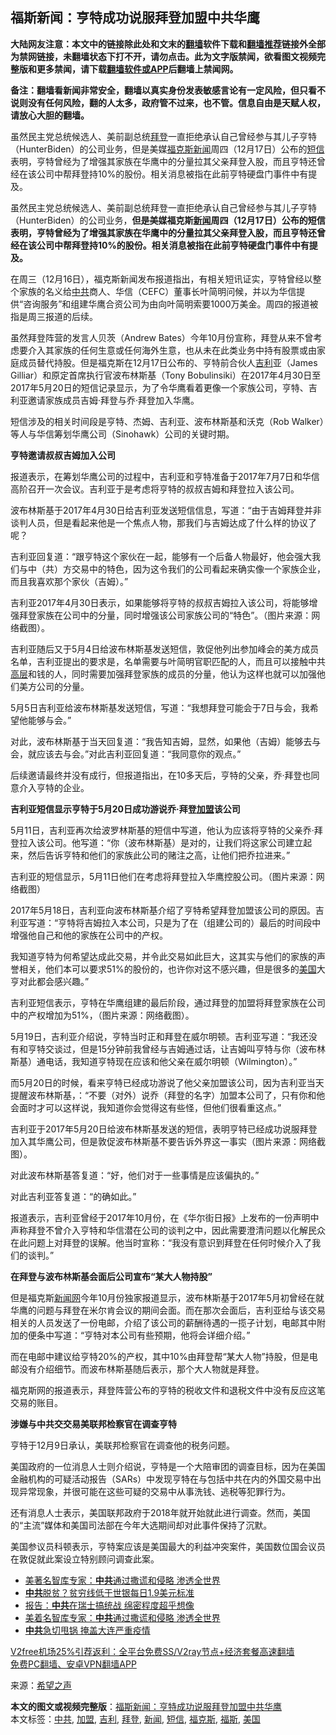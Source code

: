  <h2>福斯新闻：亨特成功说服拜登加盟中共华鹰</h2> <p class="notice"><b>大陆网友注意：本文中的链接除此处和文末的<a href="https://github.com/bannedbook/fanqiang" >翻墙</a>软件下载和<a href="https://github.com/killgcd/justmysocks/blob/master/README.md">翻墙推荐</a>链接外全部为禁网链接，未翻墙状态下打不开，请勿点击。此为文字版禁闻，欲看图文视频完整版和更多禁闻，请下载<a href="https://github.com/bannedbook/fanqiang">翻墙软件或APP</a>后翻墙上禁闻网。</p><p>备注：翻墙看新闻非常安全，翻墙以真实身份发表敏感言论有一定风险，但只看不说则没有任何风险，翻的人太多，政府管不过来，也不管。信息自由是天赋人权，请放心大胆的翻墙。</b></p>  <div class="entry"> <p id="summary">虽然民主党总统候选人、美前副总统<a href="https://www.bannedbook.org/bnews/tag/%e6%8b%9c%e7%99%bb/" class="st_tag internal_tag" rel="tag" title="标签 拜登 下的日志">拜登</a>一直拒绝承认自己曾经参与其儿子亨特（HunterBiden）的公司业务，但是美媒<a href="https://www.bannedbook.org/bnews/tag/%e7%a6%8f%e5%85%8b%e6%96%af/" class="st_tag internal_tag" rel="tag" title="标签 福克斯 下的日志">福克斯</a><span class='wp_keywordlink_affiliate'><a href="https://www.bannedbook.org/" title="新闻">新闻</a></span>周四（12月17日）公布的<a href="https://www.bannedbook.org/bnews/tag/%E7%9F%AD%E4%BF%A1/" class="st_tag internal_tag" rel="tag" title="标签 短信 下的日志">短信</a>表明，亨特曾经为了增强其家族在华鹰中的分量拉其父亲拜登入股，而且亨特还曾经在该公司中帮拜登持10%的股份。相关消息被指在此前亨特硬盘门事件中有提及。</p> <p id="conimg">虽然民主党总统候选人、美前副总统拜登一直拒绝承认自己曾经参与其儿子亨特（HunterBiden）的公司业务，<strong>但是美媒福克斯<a href="https://www.bannedbook.org/bnews/tag/%E6%96%B0%E9%97%BB/" class="st_tag internal_tag" rel="tag" title="标签 新闻 下的日志">新闻</a>周四（12月17日）公布的短信表明，亨特曾经为了增强其家族在华鹰中的分量拉其父亲拜登入股，而且亨特还曾经在该公司中帮拜登持10%的股份。相关消息被指在此前亨特硬盘门事件中有提及。</strong></p> <p>在周三（12月16日），福克斯新闻发布报道指出，有相关短讯证实，亨特曾经以整个家族的名义给<a href="https://www.bannedbook.org/bnews/tag/%e4%b8%ad%e5%85%b1/" class="st_tag internal_tag" rel="tag" title="标签 中共 下的日志">中共</a>商人、华信（CEFC）董事长叶简明问候，并以为华信提供“咨询服务”和组建华鹰合资公司为由向叶简明索要1000万美金。周四的报道被指是周三报道的后续。</p> <p>虽然拜登阵营的发言人贝茨（Andrew Bates）今年10月份宣称，拜登从来不曾考虑要介入其家族的任何生意或任何海外生意，也从未在此类业务中持有股票或由家庭成员替代持股。但是福克斯在12月17日公布的、亨特前合伙人<a href="https://www.bannedbook.org/bnews/tag/%E5%90%89%E5%88%A9/" class="st_tag internal_tag" rel="tag" title="标签 吉利 下的日志">吉利</a>亚（James Gilliar）和原定首席执行官波布林斯基（Tony Bobulinsiki）在2017年4月30日至2017年5月20日的短信记录显示，为了令华鹰看着更像一个家族公司，亨特、吉利亚邀请家族成员吉姆·拜登与乔·拜登加入华鹰。</p> <p>短信涉及的相关时间段是亨特、杰姆、吉利亚、波布林斯基和沃克（Rob Walker）等人与华信筹划华鹰公司（Sinohawk）公司的关键时期。</p> <p><strong>亨特邀请叔叔吉姆加入公司</strong></p> <p>报道表示，在筹划华鹰公司的过程中，吉利亚和亨特准备于2017年7月7日和华信高阶召开一次会议。吉利亚于是考虑将亨特的叔叔吉姆和拜登拉入该公司。</p> <p>波布林斯基于2017年4月30日给吉利亚发送短信信息，写道：“由于吉姆拜登并非谈判人员，但是看起来他是一个焦点人物，那我们与吉姆达成了什么样的协议了呢？</p> <p>吉利亚回复道：“跟亨特这个家伙在一起，能够有一个后备人物最好，他会强大我们与中（共）方交易中的特色，因为这令我们的公司看起来确实像一个家族企业，而且我喜欢那个家伙（吉姆）。”</p>  <p>吉利亚2017年4月30日表示，如果能够将亨特的叔叔吉姆拉入该公司，将能够增强拜登家族在公司中的分量，同时增强该公司家族公司的“特色”。（图片来源：网络截图）。</p> <p>吉利亚随后又于5月4日给波布林斯基发送短信，敦促他列出参加峰会的美方成员名单，吉利亚提出的要求是，名单需要与叶简明官职匹配的人，而且可以接触中共<span class='wp_keywordlink_affiliate'><a href="https://www.bannedbook.org/bnews/ccpdope/" title="中共高层内幕" target="_blank">高层</a></span>和钱的人，同时需要加强拜登家族的成员的分量，他认为这样也就可以加强他们美方公司的分量。</p> <p>5月5日吉利亚给波布林斯基发送短信，写道：“我想拜登可能会于7日与会，我希望他能够与会。”</p> <p>对此，波布林斯基于当天回复道：“我告知吉姆，显然，如果他（吉姆）能够去与会，就应该去与会。”对此吉利亚回复道：“我同意你的观点。”</p> <p>后续邀请最终并没有成行，但报道指出，在10多天后，亨特的父亲，乔·拜登也同意介入亨特的企业。</p> <p><strong>吉利亚短信显示亨特于5月20日成功游说乔·拜登<a href="https://www.bannedbook.org/bnews/tag/%E5%8A%A0%E7%9B%9F/" class="st_tag internal_tag" rel="tag" title="标签 加盟 下的日志">加盟</a>该公司</strong></p> <p>5月11日，吉利亚再次给波罗林斯基的短信中写道，他认为应该将亨特的父亲乔·拜登拉入该公司。他写道：“你（波布林斯基）是对的，让我们将这家公司建立起来，然后告诉亨特和他们的家族此公司的赌注之高，让他们把乔拉进来。”</p> <p>吉利亚的短信显示，5月11日他们在考虑将拜登拉入华鹰控股公司。（图片来源：网络截图）</p> <p>2017年5月18日，吉利亚向波布林斯基介绍了亨特希望拜登加盟该公司的原因。吉利亚写道：“亨特将吉姆拉入本公司，只是为了在（组建公司的）最后的时间段中增强他自己和他的家族在公司中的产权。</p>  <p>我知道亨特为何希望达成此交易，并令此交易如此巨大，这其实与他们的家族的声誉相关，他们本可以要求51%的股份的，也许你对这不感兴趣，但是很多的<a href="https://www.bannedbook.org/bnews/tag/%e7%be%8e%e5%9b%bd/" class="st_tag internal_tag" rel="tag" title="标签 美国 下的日志">美国</a>大亨对此都会感兴趣。”</p> <p>吉利亚短信表示，亨特在华鹰组建的最后阶段，通过拜登的加盟将拜登家族在公司中的产权增加为51%，（图片来源：网络截图）。</p> <p>5月19日，吉利亚介绍说，亨特当时正和拜登在威尔明顿。吉利亚写道：“我还没有和亨特交谈过，但是15分钟前我曾经与吉姆通过话，让吉姆叫亨特与你（波布林斯基）通电话，我知道亨特现在应该和他父亲在威尔明顿（Wilmington）。”</p> <p>而5月20日的时候，看来亨特已经成功游说了他父亲加盟该公司，因为吉利亚当天提醒波布林斯基，：“不要（对外）说乔（拜登的名字）加盟本公司了，只有你和他会面时才可以这样说，我知道你会觉得这有些怪，但他们很看重这点。”</p> <p>吉利亚于2017年5月20日给波布林斯基发送的短信，表明亨特已经成功说服拜登加入其华鹰公司，但是敦促波布林斯基不要告诉外界这一事实（图片来源：网络截图）。</p> <p>对此波布林斯基答复道：“好，他们对于一些事情是应该偏执的。”</p> <p>对此吉利亚答复道：“的确如此。”</p> <p>报道表示，吉利亚曾经于2017年10月份，在《华尔街日报》上发布的一份声明中声称拜登不曾介入亨特和华信潜在公司的谈判之中，因此需要澄清问题以化解民众在此问题上对拜登的误解。他当时宣称：“我没有意识到拜登在任何时候介入了我们的谈判。”</p> <p><strong>在拜登与波布林斯基会面后公司宣布“某大人物持股”</strong></p>  <p>但是福克斯<span class='wp_keywordlink_affiliate'><a href="https://www.bannedbook.org/" title="新闻网">新闻网</a></span>今年10月份独家报道显示，波布林斯基于2017年5月初曾经在就华鹰的问题与拜登在米尔肯会议的期间会面。而在那次会面后，吉利亚给与该交易相关的人员发送了一份电邮，介绍了该公司的薪酬待遇的一揽子计划，电邮其中附加的便条中写道：“亨特对本公司有些预期，他将会详细介绍。”</p> <p>而在电邮中建议给亨特20%的产权，其中10%由拜登帮“某大人物”持股，但是电邮没有介绍细节。而波布林斯基随后表示，那个大人物就是拜登。</p> <p>福克斯网的报道表示，拜登阵营公布的亨特的税收文件和退税文件中没有反应这笔交易的账目。</p> <p><strong>涉嫌与中共交交易美联邦检察官在调查亨特</strong></p> <p>亨特于12月9日承认，美联邦检察官在调查他的税务问题。</p> <p>美国政府的一位消息人士则介绍说，亨特是一个大陪审团的调查目标，因为在美国金融机构的可疑活动报告（SARs）中发现亨特在与包括中共在内的外国交易中出现异常现象，并很可能在这些可疑的交易中从事洗钱、逃税等犯罪行为。</p> <p>还有消息人士表示，美国联邦政府于2018年就开始就此进行调查。然而，美国的“主流”媒体和美国司法部在今年大选期间却对此事件保持了沉默。</p> <p>美国参议员科顿表示，亨特案应该是美国最大的利益冲突案件，美国数位国会议员在敦促就此案设立特别顾问调查此案。</p> <ul class='op-related-articles' title='相关阅读'> <li><a href='https://www.bannedbook.org/bnews/cbnews/20201219/1450686.html' target='_blank'>美著名智库专家：<b>中共</b>通过撒谎和侵略 渗透全世界</a></li> <li><a href='https://www.bannedbook.org/bnews/comments/20201219/1450681.html' target='_blank'><b>中共</b>脱贫？贫穷线低于世银每日1.9美元标准</a></li> <li><a href='https://www.bannedbook.org/bnews/cbnews/20201219/1450675.html' target='_blank'>报告：<b>中共</b>在瑞士搞统战 绵密程度超乎想像</a></li> <li><a href='https://www.bannedbook.org/bnews/comments/20201219/1450670.html' target='_blank'>美着名智库专家：<b>中共</b>通过撒谎和侵略 渗透全世界</a></li> <li><a href='https://www.bannedbook.org/bnews/cbnews/20201219/1450662.html' target='_blank'><b>中共</b>急切甩锅 掩盖大连严重疫情</a></li> </ul> <p class="texttj"> <a href="https://github.com/bannedbook/fanqiang/wiki/V2ray%E6%9C%BA%E5%9C%BA" target="_blank">V2free机场25%引荐返利：全平台免费SS/V2ray节点+经济套餐高速翻墙</a><br/> <a href="https://github.com/bannedbook/fanqiang/wiki/%E7%A6%81%E9%97%BB%E7%BD%91%E5%AE%89%E5%8D%93%E7%BF%BB%E5%A2%99%E6%96%B0%E9%97%BBAPP" target="_blank">免费PC翻墙、安卓VPN翻墙APP</a></p><p> 来源：<span class='wp_keywordlink_affiliate'><a href="https://www.soundofhope.org" title="希望之声" target="_blank">希望之声</a></span> </p> <a name='sharetosocial'></a>       <div><b>本文的图文或视频完整版</b>：<a href='https://www.bannedbook.org/bnews/cbnews/20201219/1450695.html'>福斯新闻：亨特成功说服拜登加盟中共华鹰</a></div>  </div><!--END ENTRY--> <div class="postfooter"> <div>本文标签：<a href="https://www.bannedbook.org/bnews/tag/%e4%b8%ad%e5%85%b1/" rel="tag">中共</a>, <a href="https://www.bannedbook.org/bnews/tag/%E5%8A%A0%E7%9B%9F/" rel="tag">加盟</a>, <a href="https://www.bannedbook.org/bnews/tag/%E5%90%89%E5%88%A9/" rel="tag">吉利</a>, <a href="https://www.bannedbook.org/bnews/tag/%e6%8b%9c%e7%99%bb/" rel="tag">拜登</a>, <a href="https://www.bannedbook.org/bnews/tag/%E6%96%B0%E9%97%BB/" rel="tag">新闻</a>, <a href="https://www.bannedbook.org/bnews/tag/%E7%9F%AD%E4%BF%A1/" rel="tag">短信</a>, <a href="https://www.bannedbook.org/bnews/tag/%e7%a6%8f%e5%85%8b%e6%96%af/" rel="tag">福克斯</a>, <a href="https://www.bannedbook.org/bnews/tag/%E7%A6%8F%E6%96%AF/" rel="tag">福斯</a>, <a href="https://www.bannedbook.org/bnews/tag/%e7%be%8e%e5%9b%bd/" rel="tag">美国</a></div>  </div><!--END POSTFOOTER--> 